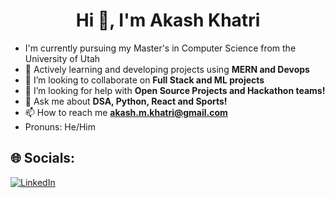 <h1 align="center">Hi 👋, I'm Akash Khatri</h1>
<!-- <h3 align="center">A passionate Full Stack Developer working towards a Master's degree in Computer Science from University of Utah, USA.</h3>
 -->
<!-- <p align="left"> <img src="https://komarev.com/ghpvc/?username=akashkhatrii&label=Profile%20views&color=0e75b6&style=flat" alt="akashkhatrii" /> </p>
 -->
 
- I'm currently pursuing my Master's in Computer Science from the University of Utah
- 🌱 Actively learning and developing projects using **MERN and Devops**
- 👯 I’m looking to collaborate on **Full Stack and ML projects**
- 🤝 I’m looking for help with **Open Source Projects and Hackathon teams!**
- 💬 Ask me about **DSA, Python, React and Sports!**
- 📫 How to reach me **akash.m.khatri@gmail.com**
- Pronuns: He/Him

## 🌐 Socials:
[![LinkedIn](https://img.shields.io/badge/LinkedIn-%230077B5.svg?logo=linkedin&logoColor=white)](https://linkedin.com/in/akashkhatri) 

